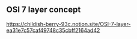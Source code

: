 ## OSI 7 layer concept

https://childish-berry-93c.notion.site/OSI-7-layer-ea31e7c57caf49748c35cbff2164ad42
